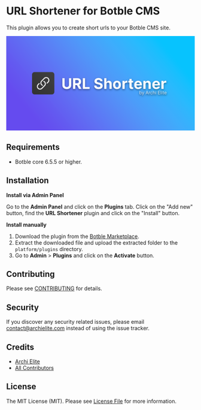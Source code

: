 # URL Shortener for Botble CMS

This plugin allows you to create short urls to your Botble CMS site.

![](screenshot.png)

## Requirements

- Botble core 6.5.5 or higher.

## Installation

**Install via Admin Panel**

Go to the **Admin Panel** and click on the **Plugins** tab. Click on the "Add new" button, find the **URL Shortener** plugin and click on the "Install" button.

**Install manually**

1. Download the plugin from the [Botble Marketplace](https://marketplace.botble.com/products/archielite/url-shortener).
2. Extract the downloaded file and upload the extracted folder to the `platform/plugins` directory.
3. Go to **Admin** > **Plugins** and click on the **Activate** button.

## Contributing

Please see [CONTRIBUTING](CONTRIBUTING.md) for details.

## Security

If you discover any security related issues, please email contact@archielite.com instead of using the issue tracker.

## Credits

-   [Archi Elite](https://github.com/archielite)
-   [All Contributors](../../contributors)

## License

The MIT License (MIT). Please see [License File](LICENSE) for more information.
